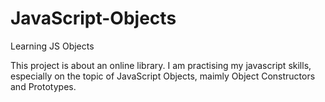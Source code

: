 # JavaScript-Objects
Learning JS Objects

This project is about an online library. I am practising my javascript skills, especially on the topic of JavaScript Objects, maimly Object Constructors and Prototypes.
